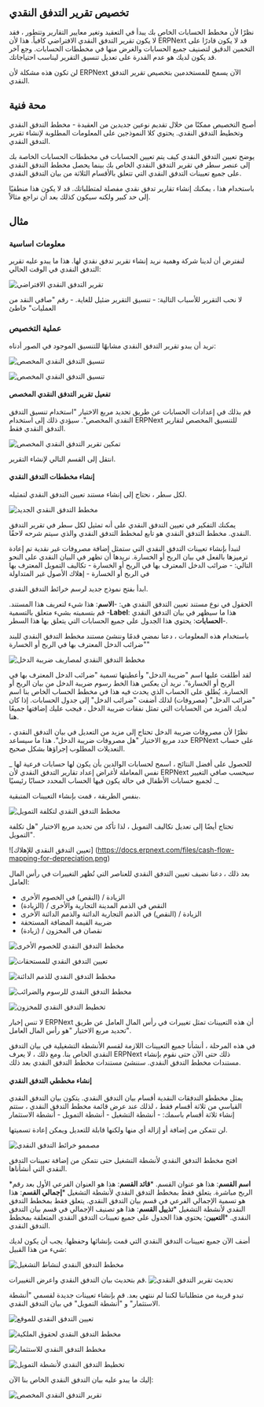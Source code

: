 ## تخصيص تقرير التدفق النقدي

نظرًا لأن مخطط الحسابات الخاص بك يبدأ في التعقيد وتغير معايير التقارير وتتطور ، فقد لا يكون تقرير التدفق النقدي الافتراضي كافياً. هذا لأن ERPNext قد لا يكون قادرًا على التخمين الدقيق لتصنيف جميع الحسابات والغرض منها في مخططات الحسابات. وجع آخر قد يكون لديك هو عدم القدرة على تعديل تنسيق التقرير ليناسب احتياجاتك.

لن تكون هذه مشكلة لأن ERPNext الآن يسمح للمستخدمين بتخصيص تقرير التدفق النقدي.

## محة فنية

أصبح التخصيص ممكنًا من خلال تقديم نوعين جديدين من العقيدة - مخطط التدفق النقدي وتخطيط التدفق النقدي. يحتوي كلا النموذجين على المعلومات المطلوبة لإنشاء تقرير التدفق النقدي.

يوضح تعيين التدفق النقدي كيف يتم تعيين الحسابات في مخططات الحسابات الخاصة بك إلى عنصر سطر في تقرير التدفق النقدي الخاص بك بينما يحصل مخطط التدفق النقدي على جميع تعيينات التدفق النقدي التي تتعلق بالأقسام الثلاثة من بيان التدفق النقدي.

باستخدام هذا ، يمكنك إنشاء تقارير تدفق نقدي مفصلة لمتطلباتك. قد لا يكون هذا منطقيًا إلى حد كبير ولكنه سيكون كذلك بعد أن نراجع مثالاً.

## مثال

### معلومات اساسية

لنفترض أن لدينا شركة وهمية نريد إنشاء تقرير تدفق نقدي لها. هذا ما يبدو عليه تقرير التدفق النقدي في الوقت الحالي:

![تقرير التدفق النقدي الافتراضي](https://docs.erpnext.com/files/default-cash-flow-report.png)

لا نحب التقرير للأسباب التالية: - تنسيق التقرير ضئيل للغاية. - رقم "صافي النقد من العمليات" خاطئ

### عملية التخصيص

نريد أن يبدو تقرير التدفق النقدي مشابهًا للتنسيق الموجود في الصور أدناه:

![تنسيق التدفق النقدي المخصص](https://docs.erpnext.com/files/format-1.png)

![تنسيق التدفق النقدي المخصص](https://docs.erpnext.com/files/format-2.png)

#### تفعيل تقرير التدفق النقدي المخصص

قم بذلك في إعدادات الحسابات عن طريق تحديد مربع الاختيار "استخدام تنسيق التدفق النقدي المخصص". سيؤدي ذلك إلى استخدام ERPNext للتنسيق المخصص لتقارير التدفق النقدي فقط.

![تمكين تقرير التدفق النقدي المخصص](https://docs.erpnext.com/files/enable-custom-cash-flow.png)

انتقل إلى القسم التالي لإنشاء التقرير.

#### إنشاء مخططات التدفق النقدي

لكل سطر ، نحتاج إلى إنشاء مستند تعيين التدفق النقدي لتمثيله.

![مخطط التدفق النقدي الجديد](https://docs.erpnext.com/files/new-cash-flow-mapping.png)

يمكنك التفكير في تعيين التدفق النقدي على أنه تمثيل لكل سطر في تقرير التدفق النقدي. مخطط التدفق النقدي هو تابع لمخطط التدفق النقدي والذي سيتم شرحه لاحقًا.

لنبدأ بإنشاء تعيينات التدفق النقدي التي ستمثل إضافة مصروفات غير نقدية تم إعادة ترميزها بالفعل في بيان الربح أو الخسارة. نريدها أن تظهر في البيان النقدي على النحو التالي: - ضرائب الدخل المعترف بها في الربح أو الخسارة - تكاليف التمويل المعترف بها في الربح أو الخسارة - إهلاك الأصول غير المتداولة

ابدأ بفتح نموذج جديد لرسم خرائط التدفق النقدي.

الحقول في نوع مستند تعيين التدفق النقدي هي: -**الاسم**: هذا شيء لتعريف هذا المستند. قم بتسميته بشيء متعلق بالتسمية -**Label**: هذا ما سيظهر في بيان التدفق النقدي -**الحسابات**: يحتوي هذا الجدول على جميع الحسابات التي يتعلق بها هذا السطر.

باستخدام هذه المعلومات ، دعنا نمضي قدمًا وننشئ مستند مخطط التدفق النقدي للبند "ضرائب الدخل المعترف بها في الربح أو الخسارة"

![مخطط التدفق النقدي لمصاريف ضريبة الدخل](https://docs.erpnext.com/files/cash-flow-mapping-for-income-tax.png)

لقد أطلقت عليها اسم "ضريبة الدخل" وأعطيتها تسمية "ضرائب الدخل المعترف بها في الربح أو الخسارة". نريد أن يعكس هذا الخط رسوم ضريبة الدخل من بيان الربح أو الخسارة. يُطلق على الحساب الذي يحدث فيه هذا في مخطط الحساب الخاص بنا اسم "ضرائب الدخل" (مصروفات) لذلك أضفت "ضرائب الدخل" إلى جدول الحسابات. إذا كان لديك المزيد من الحسابات التي تمثل نفقات ضريبة الدخل ، فيجب عليك إضافتها جميعًا هنا.

نظرًا لأن مصروفات ضريبة الدخل تحتاج إلى مزيد من التعديل في بيان التدفق النقدي ، حدد مربع الاختيار "هل مصروفات ضريبة الدخل". هذا ما سيساعد ERPNext على حساب التعديلات المطلوب إجراؤها بشكل صحيح.

_ للحصول على أفضل النتائج ، اسمح لحسابات الوالدين بأن يكون لها حسابات فرعية لها نفس المعاملة لأغراض إعداد تقارير التدفق النقدي لأن ERPNext سيحسب صافي التغيير لجميع حسابات الأطفال في حالة يكون فيها الحساب المحدد حسابًا رئيسيًا ._

بنفس الطريقة ، قمت بإنشاء التعيينات المتبقية.

![مخطط التدفق النقدي لتكلفة التمويل](https://docs.erpnext.com/files/cash-flow-mapping-for-finance-cost.png)

تحتاج أيضًا إلى تعديل تكاليف التمويل ، لذا تأكد من تحديد مربع الاختيار "هل تكلفة التمويل".

![تعيين التدفق النقدي للإهلاك] ​​(https://docs.erpnext.com/files/cash-flow-mapping-for-depreciation.png)

بعد ذلك ، دعنا نضيف تعيين التدفق النقدي للعناصر التي تُظهر التغييرات في رأس المال العامل:

* الزيادة / (النقص) في الخصوم الأخرى
* (الزيادة) / النقص في الذمم المدينة التجارية والأخرى
* الزيادة / (النقص) في الذمم التجارية الدائنة والذمم الدائنة الأخرى
*   ضريبة القيمة المضافة المستحقة
* (زيادة) / نقصان فى المخزون

![مخطط التدفق النقدي للخصوم الأخرى](https://docs.erpnext.com/files/cash-flow-mapping-for-other-liabilities.png)

![تعيين التدفق النقدي للمستحقات](https://docs.erpnext.com/files/cash-flow-mapping-for-receivables.png)

![مخطط التدفق النقدي للذمم الدائنة](https://docs.erpnext.com/files/cash-flow-mapping-for-payables.png)

![مخطط التدفق النقدي للرسوم والضرائب](https://docs.erpnext.com/files/cash-flow-mapping-for-taxes-payables.png)

![تخطيط التدفق النقدي للمخزون](https://docs.erpnext.com/files/cash-flow-mapping-inventory.png)

لا تنس إخبار ERPNext أن هذه التعيينات تمثل تغييرات في رأس المال العامل عن طريق تحديد مربع الاختيار "هو رأس المال العامل".

في هذه المرحلة ، أنشأنا جميع التعيينات اللازمة لقسم الأنشطة التشغيلية في بيان التدفق النقدي الخاص بنا. ومع ذلك ، لا يعرف ERPNext ذلك حتى الآن حتى نقوم بإنشاء مستندات مخطط التدفق النقدي. سننشئ مستندات مخطط التدفق النقدي بعد ذلك.

#### إنشاء مخططي التدفق النقدي

يمثل مخططو التدفقات النقدية أقسام بيان التدفق النقدي. يتكون بيان التدفق النقدي القياسي من ثلاثة أقسام فقط ، لذلك عند عرض قائمة مخطط التدفق النقدي ، ستتم إنشاء ثلاثة أقسام باسمك: - أنشطة التشغيل - أنشطة التمويل - أنشطة الاستثمار

لن تتمكن من إضافة أو إزالة أي منها ولكنها قابلة للتعديل ويمكن إعادة تسميتها.

![مصممو خرائط التدفق النقدي](https://docs.erpnext.com/files/cash-flow-mappers-standard.png)

افتح مخطط التدفق النقدي لأنشطة التشغيل حتى نتمكن من إضافة تعيينات التدفق النقدي التي أنشأناها.

***اسم القسم**: هذا هو عنوان القسم.
***قائد القسم**: هذا هو العنوان الفرعي الأول بعد رقم الربح مباشرة. يتعلق فقط بمخطط التدفق النقدي لأنشطة التشغيل
***إجمالي القسم**: هذا هو تسمية الإجمالي الفرعي في قسم بيان التدفق النقدي. يتعلق فقط بمخطط التدفق النقدي لأنشطة التشغيل
***تذييل القسم**: هذا هو تصنيف الإجمالي في قسم بيان التدفق النقدي.
***التعيين**: يحتوي هذا الجدول على جميع تعيينات التدفق النقدي المتعلقة بمخطط التدفق النقدي.

أضف الآن جميع تعيينات التدفق النقدي التي قمت بإنشائها وحفظها. يجب أن يكون لديك شيء من هذا القبيل:

![مخطط التدفق النقدي لنشاط التشغيل](https://docs.erpnext.com/files/cash-flow-mapper-operating-activity.png)

قم بتحديث بيان التدفق النقدي واعرض التغييرات. ![تحديث تقرير التدفق النقدي](https://docs.erpnext.com/files/cash-flow-report-customized.png)

تبدو قريبة من متطلباتنا لكننا لم ننتهي بعد. قم بإنشاء تعيينات جديدة لقسمي "أنشطة الاستثمار" و "أنشطة التمويل" في بيان التدفق النقدي.

![تعيين التدفق النقدي للموقع](https://docs.erpnext.com/files/cash-flow-mapping-for-property.png)

![مخطط التدفق النقدي لحقوق الملكية](https://docs.erpnext.com/files/cash-flow-mapping-for-equity.png)

![مخطط التدفق النقدي للاستثمار](https://docs.erpnext.com/files/cash-flow-mapping-for-investing.png)

![تخطيط التدفق النقدي لأنشطة التمويل](https://docs.erpnext.com/files/cash-flow-mapping-for-financing-activities.png)

إليك ما يبدو عليه بيان التدفق النقدي الخاص بنا الآن:

![تقرير التدفق النقدي المخصص](https://docs.erpnext.com/files/final-cash-flow.png)